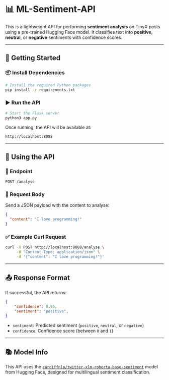 # 📊 ML-Sentiment-API

This is a lightweight API for performing **sentiment analysis** on TinyX posts using a pre-trained Hugging Face model. It classifies text into **positive**, **neutral**, or **negative** sentiments with confidence scores.

---

## 🚀 Getting Started

### 📦 Install Dependencies

```bash
# Install the required Python packages
pip install -r requirements.txt
```

### ▶️ Run the API

```bash
# Start the Flask server
python3 app.py
```

Once running, the API will be available at:

```
http://localhost:8088
```

---

## 📨 Using the API

### 🔗 Endpoint

```
POST /analyse
```

### 📝 Request Body

Send a JSON payload with the content to analyse:

```json
{
  "content": "I love programming!"
}
```

### ✅ Example Curl Request

```bash
curl -X POST http://localhost:8088/analyse \
     -H "Content-Type: application/json" \
     -d '{"content": "I love programming!"}'
```

---

## 📤 Response Format

If successful, the API returns:

```json
{
    "confidence": 0.95,
    "sentiment": "positive",
}
```

- `sentiment`: Predicted sentiment (`positive`, `neutral`, or `negative`)
- `confidence`: Confidence score (between `0` and `1`)

---

## 📚 Model Info

This API uses the [`cardiffnlp/twitter-xlm-roberta-base-sentiment`](https://huggingface.co/cardiffnlp/twitter-xlm-roberta-base-sentiment) model from Hugging Face, designed for multilingual sentiment classification.
